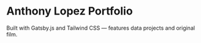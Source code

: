 # Anthony Lopez Portfolio

Built with Gatsby.js and Tailwind CSS — features data projects and original film.